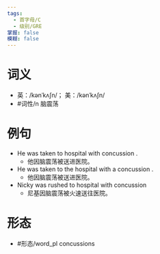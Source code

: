 ```yaml
---
tags:
  - 首字母/C
  - 级别/GRE
掌握: false
模糊: false
---
```

# 词义
- 英：/kənˈkʌʃn/； 美：/kənˈkʌʃn/
- #词性/n  脑震荡
# 例句
- He was taken to hospital with concussion .
	- 他因脑震荡被送进医院。
- He was taken to the hospital with a concussion .
	- 他因脑震荡被送进医院。
- Nicky was rushed to hospital with concussion
	- 尼基因脑震荡被火速送往医院。
# 形态
- #形态/word_pl concussions
